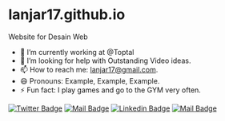# lanjar17.github.io
Website for Desain Web


- 🔭 I’m currently working at @Toptal
- 🤔 I’m looking for help with Outstanding Video ideas.
- 📫 How to reach me: lanjar17@gmail.com.
- 😄 Pronouns: Example, Example, Example.
- ⚡ Fun fact: I play games and go to the GYM very often.


[![Twitter Badge](https://img.shields.io/badge/-@Lanjar17-1ca0f1?style=flat&labelColor=1ca0f1&logo=twitter&logoColor=white&link=https://twitter.com/Ipenywis)](https://twitter.com/Ipenywis)
[![Mail Badge](https://img.shields.io/badge/-Lanjar17-e74c3c?style=flat&labelColor=e74c3c&logo=youtube&logoColor=white)](https://youtube.com/coderone)
[![Linkedin Badge](https://img.shields.io/badge/-Lanjar17-0e76a8?style=flat&labelColor=0e76a8&logo=linkedin&logoColor=white)](https://www.linkedin.com/in/islem-maboud/)
[![Mail Badge](https://img.shields.io/badge/-@Lanjar17-e84393?style=flat&labelColor=e84393&logo=instagram&logoColor=white)](https://instagram.com/islempenywis)
